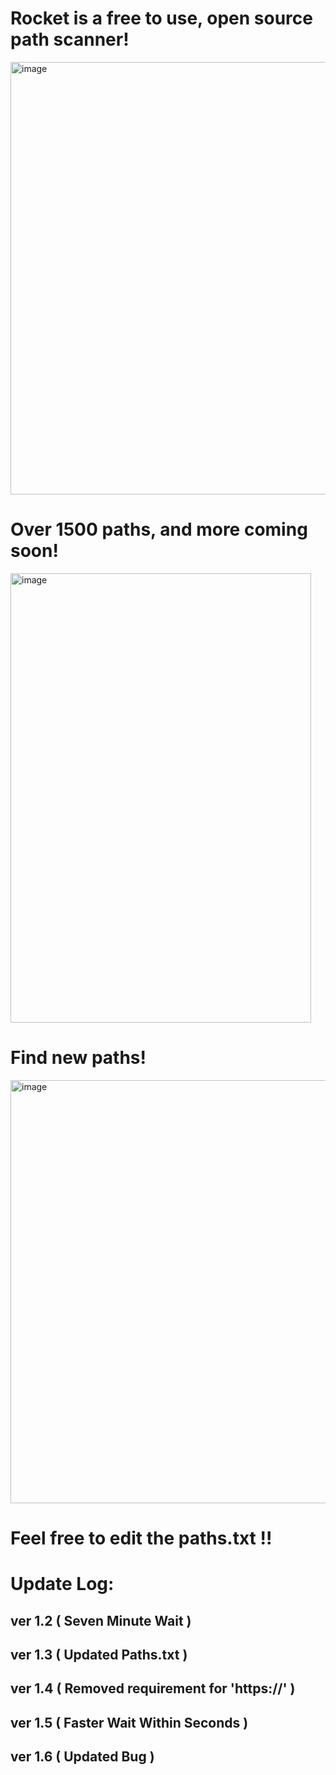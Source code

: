 # Rocket is a free to use, open source path scanner!
<img width="543" height="692" alt="image" src="https://github.com/user-attachments/assets/3366a484-9977-4dd4-83bb-e5b92901c0eb" />


# Over 1500 paths, and more coming soon!
<img width="481" height="719" alt="image" src="https://github.com/user-attachments/assets/a50a86e7-8bd9-4856-8481-b8818382cd63" />

# Find new paths!
<img width="994" height="677" alt="image" src="https://github.com/user-attachments/assets/49f81ab7-d924-4f40-9b50-3b07f0b957de" />

# Feel free to edit the paths.txt !!


# Update Log:

## ver 1.2 ( Seven Minute Wait )
## ver 1.3 ( Updated Paths.txt )
## ver 1.4 ( Removed requirement for 'https://' )
## ver 1.5 ( Faster Wait Within Seconds )
## ver 1.6 ( Updated Bug )
